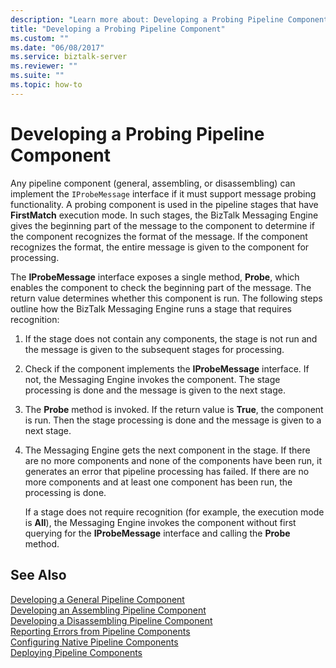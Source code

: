 ```yaml
---
description: "Learn more about: Developing a Probing Pipeline Component"
title: "Developing a Probing Pipeline Component"
ms.custom: ""
ms.date: "06/08/2017"
ms.service: biztalk-server
ms.reviewer: ""
ms.suite: ""
ms.topic: how-to
---
```

# Developing a Probing Pipeline Component
Any pipeline component (general, assembling, or disassembling) can implement the `IProbeMessage` interface if it must support message probing functionality. A probing component is used in the pipeline stages that have **FirstMatch** execution mode. In such stages, the BizTalk Messaging Engine gives the beginning part of the message to the component to determine if the component recognizes the format of the message. If the component recognizes the format, the entire message is given to the component for processing.  
  
 The **IProbeMessage** interface exposes a single method, **Probe**, which enables the component to check the beginning part of the message. The return value determines whether this component is run. The following steps outline how the BizTalk Messaging Engine runs a stage that requires recognition:  
  
1. If the stage does not contain any components, the stage is not run and the message is given to the subsequent stages for processing.  
  
2. Check if the component implements the **IProbeMessage** interface. If not, the Messaging Engine invokes the component. The stage processing is done and the message is given to the next stage.  
  
3. The **Probe** method is invoked. If the return value is **True**, the component is run. Then the stage processing is done and the message is given to a next stage.  
  
4. The Messaging Engine gets the next component in the stage. If there are no more components and none of the components have been run, it generates an error that pipeline processing has failed. If there are no more components and at least one component has been run, the processing is done.  
  
   If a stage does not require recognition (for example, the execution mode is **All**), the Messaging Engine invokes the component without first querying for the **IProbeMessage** interface and calling the **Probe** method.  
  
## See Also  
 [Developing a General Pipeline Component](../core/developing-a-general-pipeline-component.md)   
 [Developing an Assembling Pipeline Component](../core/developing-an-assembling-pipeline-component.md)   
 [Developing a Disassembling Pipeline Component](../core/developing-a-disassembling-pipeline-component.md)   
 [Reporting Errors from Pipeline Components](../core/reporting-errors-from-pipeline-components.md)   
 [Configuring Native Pipeline Components](../core/configuring-native-pipeline-components.md)   
 [Deploying Pipeline Components](../core/deploying-pipeline-components.md)

